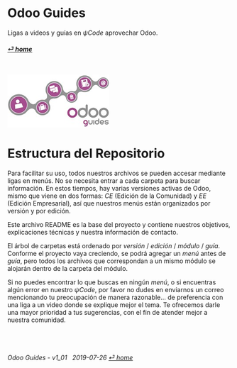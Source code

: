 # Odoo Guides
Ligas a videos y guías en _&#x03C8;Code_ aprovechar Odoo.
#### [_&#x23CE; home_](/README.md#structure--texto-en-espa%C3%B1ol) 

<br>

![Ligas a videos y guías en _&#x03C8;Code_ aprovechar Odoo](/doc/img/logo_odoo_guides_mini.jpg)

# Estructura del Repositorio

Para facilitar su uso, todos nuestros archivos se pueden accesar mediante ligas en menús.  No se necesita entrar a cada carpeta para buscar información.  En estos tiempos, hay varias versiones activas de Odoo, mismo que viene en dos formas: _CE_ (Edición de la Comunidad) y _EE_ (Edición Empresarial), así que nuestros menús están organizados por versión y por edición.

Este archivo README es la base del proyecto y contiene nuestros objetivos, explicaciones técnicas y nuestra información de contacto.

El árbol de carpetas está ordenado por _versión_ / _edición_ / _módulo_ / _guía_.
Conforme el proyecto vaya creciendo, se podrá agregar un _menú_ antes de _guía_, pero todos los archivos que correspondan a un mismo módulo se alojarán dentro de la carpeta del módulo.

Si no puedes encontrar lo que buscas en ningún _menú_, o si encuentras algún error en nuestro _&#x03C8;Code_, por favor no dudes en enviarnos un correo mencionando tu preocupación de manera razonable... de preferencia con una liga a un video donde se explique mejor el tema.  Te ofrecemos darle una mayor prioridad a tus sugerencias, con el fin de atender mejor a nuestra comunidad.

<br><br>
###### Odoo Guides - v1_01 &nbsp; 2019-07-26  [_&#x23CE; home_](/README.md#structure--texto-en-espa%C3%B1ol)  
